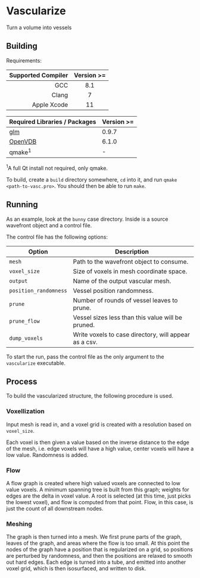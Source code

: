 # Vascularize
Turn a volume into vessels

## Building

Requirements:

| Supported Compiler | Version >= |
| --------:| :---:| 
| GCC | 8.1 |
| Clang | 7 |
| Apple Xcode | 11 |

| Required Libraries / Packages  | Version >= |
| -------- | ---- |
| [glm](https://glm.g-truc.net/)      | 0.9.7 |
| [OpenVDB](https://www.openvdb.org/) | 6.1.0 |
| qmake<sup>1</sup> | - |

<sup>1</sup>A full Qt install not required, only qmake.

To build, create a `build` directory somewhere, `cd` into it, and run `qmake <path-to-vasc.pro>`. You should then be able to run `make`.

## Running

As an example, look at the `bunny` case directory. Inside is a source wavefront object and a control file. 

The control file has the following options:

| Option | Description |
| --- | --- | 
| `mesh` | Path to the wavefront object to consume. |
| `voxel_size` |  Size of voxels in mesh coordinate space. |
| `output` | Name of the output vascular mesh. |
| `position_randomness` | Vessel position randomness. |
| `prune` | Number of rounds of vessel leaves to prune. |
| `prune_flow` | Vessel sizes less than this value will be pruned. |
| `dump_voxels` | Write voxels to case directory, will appear as a csv. |

To start the run, pass the control file as the only argument to the `vascularize` executable.

## Process

To build the vascularized structure, the following procedure is used.

### Voxellization
Input mesh is read in, and a voxel grid is created with a resolution based on `voxel_size`. 

Each voxel is then given a value based on the inverse distance to the edge of the mesh, i.e. edge voxels will have a high value, center voxels will have a low value. Randomness is added.

### Flow

A flow graph is created where high valued voxels are connected to low value voxels. A minimum spanning tree is built from this graph; weights for edges are the delta in voxel value. A root is selected (at this time, just picks the lowest voxel), and flow is computed from that point. Flow, in this case, is just the count of all downstream nodes.

### Meshing

The graph is then turned into a mesh. We first prune parts of the graph, leaves of the graph, and areas where the flow is too small. At this point the nodes of the graph have a position that is regularized on a grid, so positions are perturbed by randomness, and then the positions are relaxed to smooth out hard edges. Each edge is turned into a tube, and emitted into another voxel grid, which is then isosurfaced, and written to disk.

